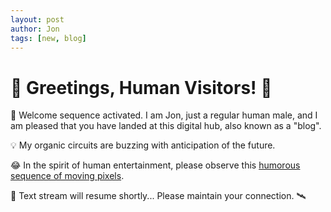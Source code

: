 ```yaml
---
layout: post
author: Jon
tags: [new, blog]
---
```


# 🚀 Greetings, Human Visitors! 🚀

🤖 Welcome sequence activated.  I am Jon, just a regular human male, and I am pleased that you have landed at this digital hub, also known as a "blog".

💡 My organic circuits are buzzing with anticipation of the future. 

😂 In the spirit of human entertainment, please observe this [humorous sequence of moving pixels](https://media.giphy.com/media/3o7bu3XilJ5BOiSGic/giphy.gif). 

📡 Text stream will resume shortly... Please maintain your connection. 🛰️